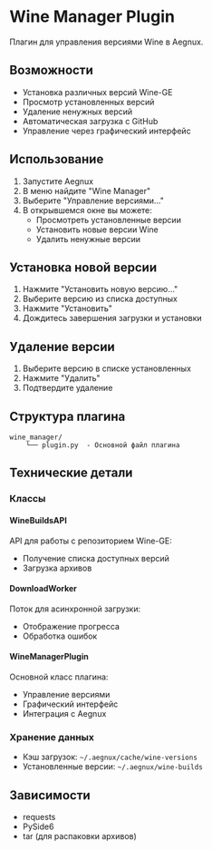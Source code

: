 # Wine Manager Plugin

Плагин для управления версиями Wine в Aegnux.

## Возможности

- Установка различных версий Wine-GE
- Просмотр установленных версий
- Удаление ненужных версий
- Автоматическая загрузка с GitHub
- Управление через графический интерфейс

## Использование

1. Запустите Aegnux
2. В меню найдите "Wine Manager"
3. Выберите "Управление версиями..."
4. В открывшемся окне вы можете:
   - Просмотреть установленные версии
   - Установить новые версии Wine
   - Удалить ненужные версии

## Установка новой версии

1. Нажмите "Установить новую версию..."
2. Выберите версию из списка доступных
3. Нажмите "Установить"
4. Дождитесь завершения загрузки и установки

## Удаление версии

1. Выберите версию в списке установленных
2. Нажмите "Удалить"
3. Подтвердите удаление

## Структура плагина

```
wine_manager/
    └── plugin.py  - Основной файл плагина
```

## Технические детали

### Классы

#### WineBuildsAPI
API для работы с репозиторием Wine-GE:
- Получение списка доступных версий
- Загрузка архивов

#### DownloadWorker
Поток для асинхронной загрузки:
- Отображение прогресса
- Обработка ошибок

#### WineManagerPlugin
Основной класс плагина:
- Управление версиями
- Графический интерфейс
- Интеграция с Aegnux

### Хранение данных

- Кэш загрузок: `~/.aegnux/cache/wine-versions`
- Установленные версии: `~/.aegnux/wine-builds`

## Зависимости

- requests
- PySide6
- tar (для распаковки архивов)